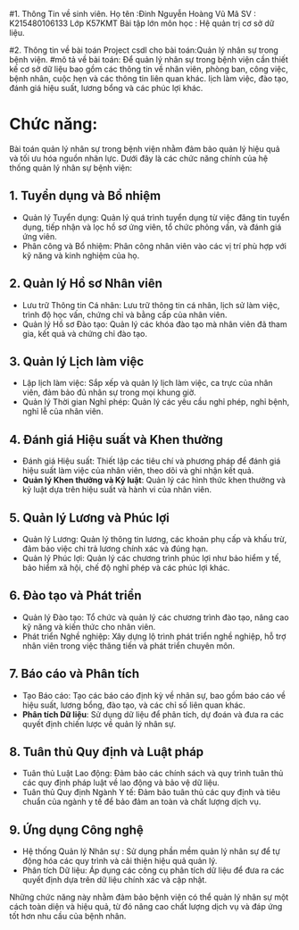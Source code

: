 #1. Thông Tin về sinh viên.
Họ tên :Đinh Nguyễn Hoàng Vũ
Mã SV : K215480106133
Lớp K57KMT
Bài tập lớn môn học : Hệ quản trị cơ sở dữ liệu.

#2. Thông tin về bài toán
Project csdl cho bài toán:Quản lý nhân sự trong bệnh viện.
#mô tả về bài toán:
Để quản lý nhân sự trong bệnh viện cần thiết kế cơ sở dữ liệu bao gồm các thông tin về nhân viên, phòng ban, công việc, bệnh nhân, cuộc hẹn và các thông tin liên quan khác. lịch làm việc, đào tạo, đánh giá hiệu suất, lương bổng và các phúc lợi khác.
# Chức năng:
Bài toán quản lý nhân sự trong bệnh viện nhằm đảm bảo quản lý hiệu quả và tối ưu hóa nguồn nhân lực. Dưới đây là các chức năng chính của hệ thống quản lý nhân sự bệnh viện:

## 1. Tuyển dụng và Bổ nhiệm
- Quản lý Tuyển dụng: Quản lý quá trình tuyển dụng từ việc đăng tin tuyển dụng, tiếp nhận và lọc hồ sơ ứng viên, tổ chức phỏng vấn, và đánh giá ứng viên.
- Phân công và Bổ nhiệm: Phân công nhân viên vào các vị trí phù hợp với kỹ năng và kinh nghiệm của họ.

## 2. Quản lý Hồ sơ Nhân viên
- Lưu trữ Thông tin Cá nhân: Lưu trữ thông tin cá nhân, lịch sử làm việc, trình độ học vấn, chứng chỉ và bằng cấp của nhân viên.
- Quản lý Hồ sơ Đào tạo: Quản lý các khóa đào tạo mà nhân viên đã tham gia, kết quả và chứng chỉ đào tạo.

## 3. Quản lý Lịch làm việc
- Lập lịch làm việc: Sắp xếp và quản lý lịch làm việc, ca trực của nhân viên, đảm bảo đủ nhân sự trong mọi khung giờ.
- Quản lý Thời gian Nghỉ phép: Quản lý các yêu cầu nghỉ phép, nghỉ bệnh, nghỉ lễ của nhân viên.

## 4. Đánh giá Hiệu suất và Khen thưởng
- Đánh giá Hiệu suất: Thiết lập các tiêu chí và phương pháp để đánh giá hiệu suất làm việc của nhân viên, theo dõi và ghi nhận kết quả.
- **Quản lý Khen thưởng và Kỷ luật**: Quản lý các hình thức khen thưởng và kỷ luật dựa trên hiệu suất và hành vi của nhân viên.

## 5. Quản lý Lương và Phúc lợi
- Quản lý Lương: Quản lý thông tin lương, các khoản phụ cấp và khấu trừ, đảm bảo việc chi trả lương chính xác và đúng hạn.
- Quản lý Phúc lợi: Quản lý các chương trình phúc lợi như bảo hiểm y tế, bảo hiểm xã hội, chế độ nghỉ phép và các phúc lợi khác.

## 6. Đào tạo và Phát triển
- Quản lý Đào tạo: Tổ chức và quản lý các chương trình đào tạo, nâng cao kỹ năng và kiến thức cho nhân viên.
- Phát triển Nghề nghiệp: Xây dựng lộ trình phát triển nghề nghiệp, hỗ trợ nhân viên trong việc thăng tiến và phát triển chuyên môn.

## 7. Báo cáo và Phân tích
- Tạo Báo cáo: Tạo các báo cáo định kỳ về nhân sự, bao gồm báo cáo về hiệu suất, lương bổng, đào tạo, và các chỉ số liên quan khác.
- **Phân tích Dữ liệu**: Sử dụng dữ liệu để phân tích, dự đoán và đưa ra các quyết định chiến lược về quản lý nhân sự.

## 8. Tuân thủ Quy định và Luật pháp
- Tuân thủ Luật Lao động: Đảm bảo các chính sách và quy trình tuân thủ các quy định pháp luật về lao động và bảo vệ dữ liệu.
- Tuân thủ Quy định Ngành Y tế: Đảm bảo tuân thủ các quy định và tiêu chuẩn của ngành y tế để bảo đảm an toàn và chất lượng dịch vụ.

## 9. Ứng dụng Công nghệ
- Hệ thống Quản lý Nhân sự : Sử dụng phần mềm quản lý nhân sự để tự động hóa các quy trình và cải thiện hiệu quả quản lý.
- Phân tích Dữ liệu: Áp dụng các công cụ phân tích dữ liệu để đưa ra các quyết định dựa trên dữ liệu chính xác và cập nhật.

Những chức năng này nhằm đảm bảo bệnh viện có thể quản lý nhân sự một cách toàn diện và hiệu quả, từ đó nâng cao chất lượng dịch vụ và đáp ứng tốt hơn nhu cầu của bệnh nhân.





